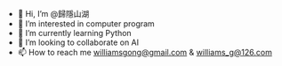 - 👋 Hi, I’m @歸隱山湖
- 👀 I’m interested in computer program
- 🌱 I’m currently learning Python
- 💞️ I’m looking to collaborate on AI
- 📫 How to reach me williamsgong@gmail.com & williams_g@126.com

<!---
williams-g/williams-g is a ✨ special ✨ repository because its `README.md` (this file) appears on your GitHub profile.
You can click the Preview link to take a look at your changes.
--->
